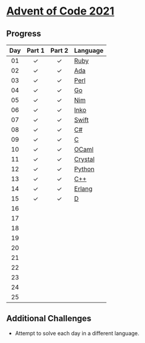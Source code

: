 # [Advent of Code 2021](https://adventofcode.com/2021)

## Progress

| Day | Part 1 | Part 2 | Language  |
| :-: | :----: | :----: | :-------- |
| 01  |   ✓    |   ✓    | [Ruby]    |
| 02  |   ✓    |   ✓    | [Ada]     |
| 03  |   ✓    |   ✓    | [Perl]    |
| 04  |   ✓    |   ✓    | [Go]      |
| 05  |   ✓    |   ✓    | [Nim]     |
| 06  |   ✓    |   ✓    | [Inko]    |
| 07  |   ✓    |   ✓    | [Swift]   |
| 08  |   ✓    |   ✓    | [C#]      |
| 09  |   ✓    |   ✓    | [C]       |
| 10  |   ✓    |   ✓    | [OCaml]   |
| 11  |   ✓    |   ✓    | [Crystal] |
| 12  |   ✓    |   ✓    | [Python]  |
| 13  |   ✓    |   ✓    | [C++]     |
| 14  |   ✓    |   ✓    | [Erlang]  |
| 15  |   ✓    |   ✓    | [D]       |
| 16  |        |        |           |
| 17  |        |        |           |
| 18  |        |        |           |
| 19  |        |        |           |
| 20  |        |        |           |
| 21  |        |        |           |
| 22  |        |        |           |
| 23  |        |        |           |
| 24  |        |        |           |
| 25  |        |        |           |

## Additional Challenges

-   Attempt to solve each day in a different language.

<!-- links -->

[ruby]: https://www.ruby-lang.org
[ada]: https://www.adacore.com/about-ada
[perl]: https://www.perl.org
[go]: https://go.dev
[nim]: https://nim-lang.org
[inko]: https://inko-lang.org
[swift]: https://www.swift.org
[c#]: https://docs.microsoft.com/en-us/dotnet/csharp/
[c]: http://www.open-std.org/jtc1/sc22/wg14
[ocaml]: https://ocaml.org
[crystal]: https://crystal-lang.org
[python]: https://www.python.org
[c++]: https://isocpp.org
[erlang]: https://www.erlang.org
[d]: https://dlang.org

